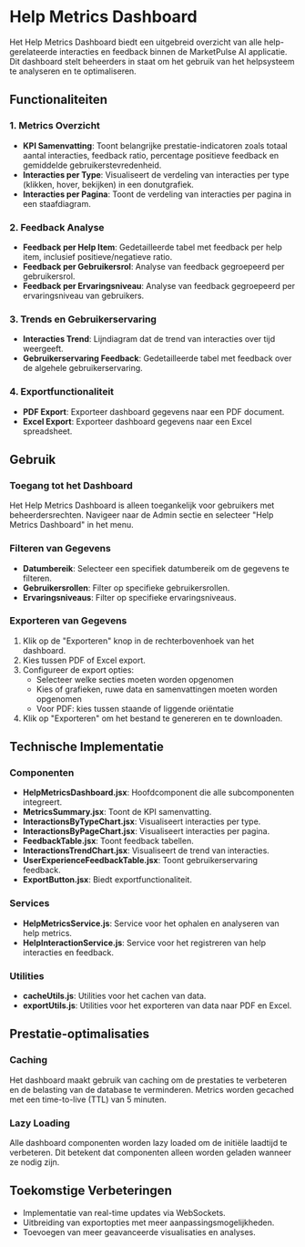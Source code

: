 # Help Metrics Dashboard

Het Help Metrics Dashboard biedt een uitgebreid overzicht van alle help-gerelateerde interacties en feedback binnen de MarketPulse AI applicatie. Dit dashboard stelt beheerders in staat om het gebruik van het helpsysteem te analyseren en te optimaliseren.

## Functionaliteiten

### 1. Metrics Overzicht
- **KPI Samenvatting**: Toont belangrijke prestatie-indicatoren zoals totaal aantal interacties, feedback ratio, percentage positieve feedback en gemiddelde gebruikerstevredenheid.
- **Interacties per Type**: Visualiseert de verdeling van interacties per type (klikken, hover, bekijken) in een donutgrafiek.
- **Interacties per Pagina**: Toont de verdeling van interacties per pagina in een staafdiagram.

### 2. Feedback Analyse
- **Feedback per Help Item**: Gedetailleerde tabel met feedback per help item, inclusief positieve/negatieve ratio.
- **Feedback per Gebruikersrol**: Analyse van feedback gegroepeerd per gebruikersrol.
- **Feedback per Ervaringsniveau**: Analyse van feedback gegroepeerd per ervaringsniveau van gebruikers.

### 3. Trends en Gebruikerservaring
- **Interacties Trend**: Lijndiagram dat de trend van interacties over tijd weergeeft.
- **Gebruikerservaring Feedback**: Gedetailleerde tabel met feedback over de algehele gebruikerservaring.

### 4. Exportfunctionaliteit
- **PDF Export**: Exporteer dashboard gegevens naar een PDF document.
- **Excel Export**: Exporteer dashboard gegevens naar een Excel spreadsheet.

## Gebruik

### Toegang tot het Dashboard
Het Help Metrics Dashboard is alleen toegankelijk voor gebruikers met beheerdersrechten. Navigeer naar de Admin sectie en selecteer "Help Metrics Dashboard" in het menu.

### Filteren van Gegevens
- **Datumbereik**: Selecteer een specifiek datumbereik om de gegevens te filteren.
- **Gebruikersrollen**: Filter op specifieke gebruikersrollen.
- **Ervaringsniveaus**: Filter op specifieke ervaringsniveaus.

### Exporteren van Gegevens
1. Klik op de "Exporteren" knop in de rechterbovenhoek van het dashboard.
2. Kies tussen PDF of Excel export.
3. Configureer de export opties:
   - Selecteer welke secties moeten worden opgenomen
   - Kies of grafieken, ruwe data en samenvattingen moeten worden opgenomen
   - Voor PDF: kies tussen staande of liggende oriëntatie
4. Klik op "Exporteren" om het bestand te genereren en te downloaden.

## Technische Implementatie

### Componenten
- **HelpMetricsDashboard.jsx**: Hoofdcomponent die alle subcomponenten integreert.
- **MetricsSummary.jsx**: Toont de KPI samenvatting.
- **InteractionsByTypeChart.jsx**: Visualiseert interacties per type.
- **InteractionsByPageChart.jsx**: Visualiseert interacties per pagina.
- **FeedbackTable.jsx**: Toont feedback tabellen.
- **InteractionsTrendChart.jsx**: Visualiseert de trend van interacties.
- **UserExperienceFeedbackTable.jsx**: Toont gebruikerservaring feedback.
- **ExportButton.jsx**: Biedt exportfunctionaliteit.

### Services
- **HelpMetricsService.js**: Service voor het ophalen en analyseren van help metrics.
- **HelpInteractionService.js**: Service voor het registreren van help interacties en feedback.

### Utilities
- **cacheUtils.js**: Utilities voor het cachen van data.
- **exportUtils.js**: Utilities voor het exporteren van data naar PDF en Excel.

## Prestatie-optimalisaties

### Caching
Het dashboard maakt gebruik van caching om de prestaties te verbeteren en de belasting van de database te verminderen. Metrics worden gecached met een time-to-live (TTL) van 5 minuten.

### Lazy Loading
Alle dashboard componenten worden lazy loaded om de initiële laadtijd te verbeteren. Dit betekent dat componenten alleen worden geladen wanneer ze nodig zijn.

## Toekomstige Verbeteringen
- Implementatie van real-time updates via WebSockets.
- Uitbreiding van exportopties met meer aanpassingsmogelijkheden.
- Toevoegen van meer geavanceerde visualisaties en analyses.
